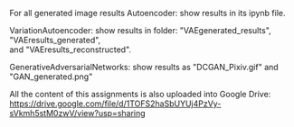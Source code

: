 For all generated image results
Autoencoder:                   show results in its ipynb file.

VariationAutoencoder:          show results in folder: "VAEgenerated_results", 
                                                       "VAEresults_generated",       
                                                       and "VAEresults_reconstructed".

GenerativeAdversarialNetworks: show results as "DCGAN_Pixiv.gif" and "GAN_generated.png" 


All the content of this assignments is also uploaded into Google Drive:
https://drive.google.com/file/d/1TOFS2haSbUYUj4PzVy-sVkmh5stM0zwV/view?usp=sharing

